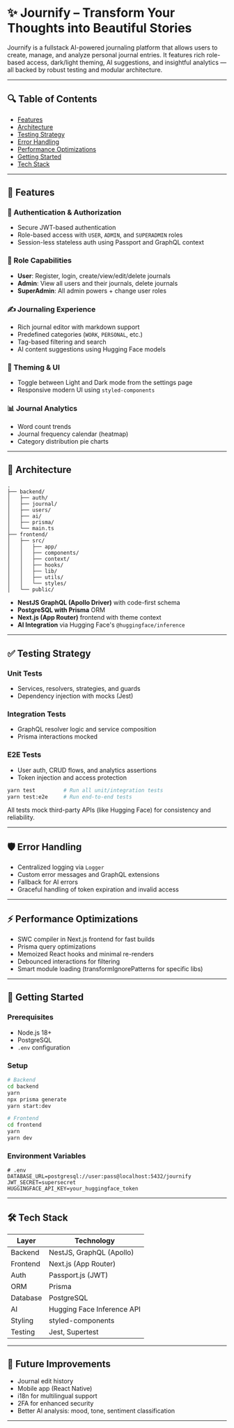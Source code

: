 # ✨ Journify – Transform Your Thoughts into Beautiful Stories

Journify is a fullstack AI-powered journaling platform that allows users to create, manage, and analyze personal journal entries. It features rich role-based access, dark/light theming, AI suggestions, and insightful analytics — all backed by robust testing and modular architecture.

---

## 🔍 Table of Contents

- [Features](#features)
- [Architecture](#architecture)
- [Testing Strategy](#testing-strategy)
- [Error Handling](#error-handling)
- [Performance Optimizations](#performance-optimizations)
- [Getting Started](#getting-started)
- [Tech Stack](#tech-stack)


---

## 🌟 Features

### 🔐 Authentication & Authorization
- Secure JWT-based authentication
- Role-based access with `USER`, `ADMIN`, and `SUPERADMIN` roles
- Session-less stateless auth using Passport and GraphQL context

### 👥 Role Capabilities
- **User**: Register, login, create/view/edit/delete journals
- **Admin**: View all users and their journals, delete journals
- **SuperAdmin**: All admin powers + change user roles

### ✍️ Journaling Experience
- Rich journal editor with markdown support
- Predefined categories (`WORK`, `PERSONAL`, etc.)
- Tag-based filtering and search
- AI content suggestions using Hugging Face models

### 🎨 Theming & UI
- Toggle between Light and Dark mode from the settings page
- Responsive modern UI using `styled-components`

### 📊 Journal Analytics
- Word count trends
- Journal frequency calendar (heatmap)
- Category distribution pie charts

---

## 🧱 Architecture

```
.
├── backend/
│   ├── auth/
│   ├── journal/
│   ├── users/
│   ├── ai/
│   ├── prisma/
│   └── main.ts
├── frontend/
│   ├── src/
│   │   ├── app/
│   │   ├── components/
│   │   ├── context/
│   │   ├── hooks/
│   │   ├── lib/
│   │   ├── utils/
│   │   └── styles/
│   └── public/
```

- **NestJS GraphQL (Apollo Driver)** with code-first schema
- **PostgreSQL with Prisma** ORM
- **Next.js (App Router)** frontend with theme context
- **AI Integration** via Hugging Face's `@huggingface/inference`

---

## ✅ Testing Strategy

### Unit Tests
- Services, resolvers, strategies, and guards
- Dependency injection with mocks (Jest)

### Integration Tests
- GraphQL resolver logic and service composition
- Prisma interactions mocked

### E2E Tests
- User auth, CRUD flows, and analytics assertions
- Token injection and access protection

```bash
yarn test         # Run all unit/integration tests
yarn test:e2e     # Run end-to-end tests
```

All tests mock third-party APIs (like Hugging Face) for consistency and reliability.

---

## 🛡️ Error Handling

- Centralized logging via `Logger`
- Custom error messages and GraphQL extensions
- Fallback for AI errors
- Graceful handling of token expiration and invalid access

---

## ⚡ Performance Optimizations

- SWC compiler in Next.js frontend for fast builds
- Prisma query optimizations
- Memoized React hooks and minimal re-renders
- Debounced interactions for filtering
- Smart module loading (transformIgnorePatterns for specific libs)

---

## 🚀 Getting Started

### Prerequisites
- Node.js 18+
- PostgreSQL
- `.env` configuration

### Setup

```bash
# Backend
cd backend
yarn
npx prisma generate
yarn start:dev

# Frontend
cd frontend
yarn
yarn dev
```

### Environment Variables

```env
# .env
DATABASE_URL=postgresql://user:pass@localhost:5432/journify
JWT_SECRET=supersecret
HUGGINGFACE_API_KEY=your_huggingface_token
```

---

## 🛠️ Tech Stack

| Layer        | Technology               |
|--------------|---------------------------|
| Backend      | NestJS, GraphQL (Apollo)  |
| Frontend     | Next.js (App Router)      |
| Auth         | Passport.js (JWT)         |
| ORM          | Prisma                    |
| Database     | PostgreSQL                |
| AI           | Hugging Face Inference API|
| Styling      | styled-components         |
| Testing      | Jest, Supertest           |

---



## 🧠 Future Improvements

- Journal edit history
- Mobile app (React Native)
- i18n for multilingual support
- 2FA for enhanced security
- Better AI analysis: mood, tone, sentiment classification

---


